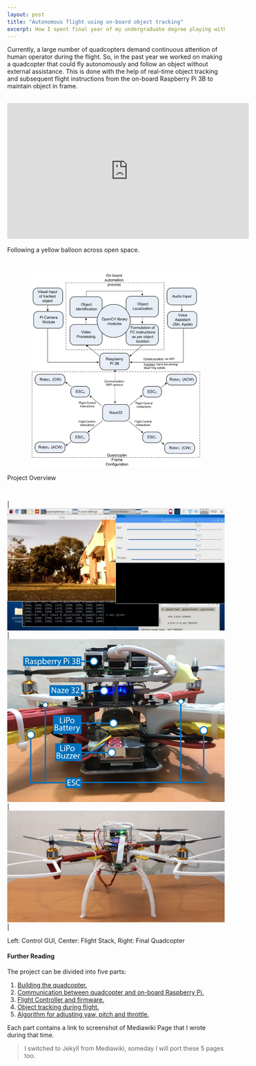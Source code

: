 ```yaml
---
layout: post
title: "Autonomous flight using on-board object tracking"
excerpt: How I spent final year of my undergraduate degree playing with a quadcopter.
---
```


Currently, a large number of quadcopters demand continuous attention of human operator during the flight. So, in the past year we worked on making a quadcopter that could fly autonomously and follow an object without external assistance. This is done with the help of real-time object tracking and subsequent flight instructions from the on-board Raspberry Pi 3B to maintain object in frame.
<br><br>

<p align="center">
<iframe width="560" height="315" src="https://www.youtube.com/embed/7mkrIzC0qMY" title="YouTube video player" frameborder="0" allow="accelerometer; autoplay; clipboard-write; encrypted-media; gyroscope; picture-in-picture" allowfullscreen></iframe>
<figcaption>Following a yellow balloon across open space.</figcaption>
</p>
<br>
<p align="center">
<img alt="Project Overview" src="/assets/quadcopter/Project_overview.jpg" height="450">
<figcaption>Project Overview</figcaption>
</p>

<br>

| <img alt="Control GUI" src="/assets/quadcopter/RPi_Control.jpg"> | <img alt="Parts Closeup" src="/assets/quadcopter/Parts.jpg"> | <img alt="Quadcopter" src="/assets/quadcopter/QuadFinal.jpg">|

<figcaption>Left: Control GUI, Center: Flight Stack, Right: Final Quadcopter</figcaption>

#### **Further Reading**
The project can be divided into five parts:
1. [Building the quadcopter.](/assets/quadcopter/1.png)
2. [Communication between quadcopter and on-board Raspberry Pi.](/assets/quadcopter/2.png)
3. [Flight Controller and firmware.](/assets/quadcopter/3.png)
4. [Object tracking during flight.](/assets/quadcopter/4.png)
5. [Algorithm for adjusting yaw, pitch and throttle.](/assets/quadcopter/5.png)

Each part contains a link to screenshot of Mediawiki Page that I wrote during that time.  
> I switched to Jekyll from Mediawiki, someday I will port these 5 pages too.
